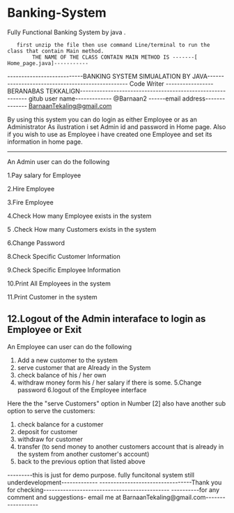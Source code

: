 # Banking-System
Fully Functional Banking System by java . 
             
       first unzip the file then use command Line/terminal to run the class that contain Main method.     
            THE NAME OF THE CLASS CONTAIN MAIN METHOD IS -------[ Home_page.java]-----------


---------------------------BANKING SYSTEM SIMUALATION BY JAVA-------------------------------------------------
Code Writer -----------------BERANABAS TEKKALIGN-----------------------------------------------------------
gitub user name------------- @Barnaan2 ------email address-------------- BarnaanTekaling@gmail.com
 
  By using this system you can do  login as either Employee or as an Administrator
   As ilustration i set Admin id  and password in Home page.
  Also if you wish to use as Employee i have created one Employee and set its information in home page.

  ---------------------------------------------------------------------------------------------------------------

  An Admin user can do the following 

   1.Pay salary for Employee
   
   2.Hire Employee 
  
  3.Fire Employee  
 
 4.Check How many Employee exists in the system  

5 .Check How many Customers  exists  in the system

6.Change Password 

8.Check Specific Customer Information
 
 9.Check Specific Employee Information

10.Print All Employees  in the system

11.Print Customer  in the system
 
 12.Logout of the Admin interaface to login as Employee or Exit
--------------------------------------------------------------------------------------------------------


An Employee can user can do the following

1. Add a new customer to the system
2. serve customer that are Already in the System
3. check balance of his / her own
4. withdraw money form his / her salary if there is some.
5.Change password 
6.logout of the Employee interface
 

Here the the "serve Customers" option in Number [2] also have another sub option to serve the customers:

1. check balance for a customer
2. deposit for customer
3. withdraw for customer
4. transfer (to send money to another customers account that is already in the system from another customer's account)
5. back to the previous option that listed above


---------this is just for demo purpose. fully funcitonal system still underdevelopment-------------
---------------------------------Thank you for checking---------------------------------------------
----------for any  comment and suggestions- email me  at BarnaanTekaling@gmail.com------------------
